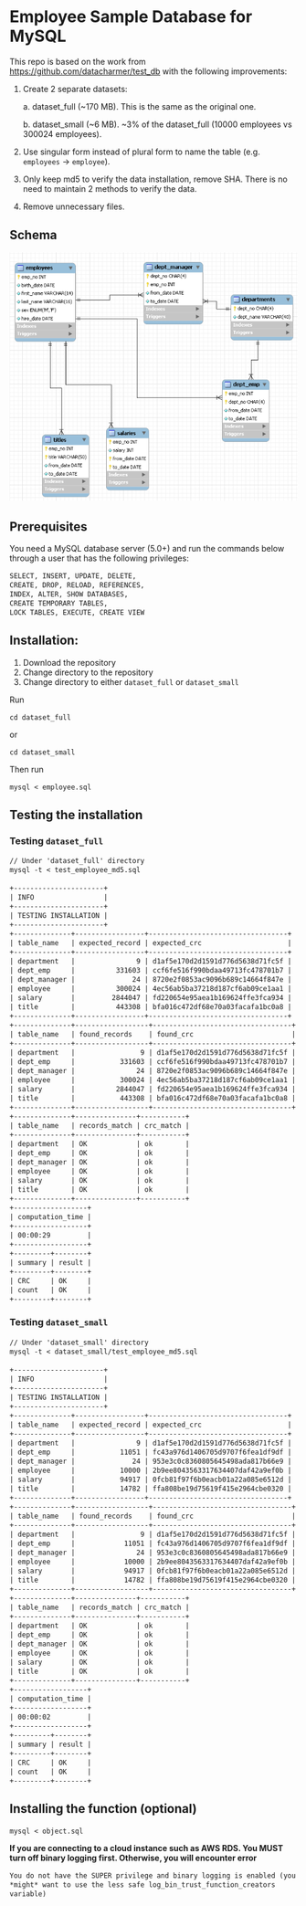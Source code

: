 # Employee Sample Database for MySQL

This repo is based on the work from https://github.com/datacharmer/test_db with the following improvements:

1. Create 2 separate datasets:

   a. dataset_full (~170 MB). This is the same as the original one.

   b. dataset_small (~6 MB). ~3% of the dataset_full (10000 employees vs 300024 employees).

1. Use singular form instead of plural form to name the table (e.g. `employees` -> `employee`).

1. Only keep md5 to verify the data installation, remove SHA. There is no need to maintain 2 methods to verify the data.

1. Remove unnecessary files.

## Schema

![Schema](schema.png)

## Prerequisites

You need a MySQL database server (5.0+) and run the commands below through a
user that has the following privileges:

    SELECT, INSERT, UPDATE, DELETE,
    CREATE, DROP, RELOAD, REFERENCES,
    INDEX, ALTER, SHOW DATABASES,
    CREATE TEMPORARY TABLES,
    LOCK TABLES, EXECUTE, CREATE VIEW

## Installation:

1. Download the repository
2. Change directory to the repository
3. Change directory to either `dataset_full` or `dataset_small`

Run

    cd dataset_full

or

    cd dataset_small

Then run

    mysql < employee.sql

## Testing the installation

### Testing `dataset_full`

    // Under 'dataset_full' directory
    mysql -t < test_employee_md5.sql

    +----------------------+
    | INFO                 |
    +----------------------+
    | TESTING INSTALLATION |
    +----------------------+
    +--------------+-----------------+----------------------------------+
    | table_name   | expected_record | expected_crc                     |
    +--------------+-----------------+----------------------------------+
    | department   |               9 | d1af5e170d2d1591d776d5638d71fc5f |
    | dept_emp     |          331603 | ccf6fe516f990bdaa49713fc478701b7 |
    | dept_manager |              24 | 8720e2f0853ac9096b689c14664f847e |
    | employee     |          300024 | 4ec56ab5ba37218d187cf6ab09ce1aa1 |
    | salary       |         2844047 | fd220654e95aea1b169624ffe3fca934 |
    | title        |          443308 | bfa016c472df68e70a03facafa1bc0a8 |
    +--------------+-----------------+----------------------------------+
    +--------------+------------------+----------------------------------+
    | table_name   | found_records    | found_crc                        |
    +--------------+------------------+----------------------------------+
    | department   |                9 | d1af5e170d2d1591d776d5638d71fc5f |
    | dept_emp     |           331603 | ccf6fe516f990bdaa49713fc478701b7 |
    | dept_manager |               24 | 8720e2f0853ac9096b689c14664f847e |
    | employee     |           300024 | 4ec56ab5ba37218d187cf6ab09ce1aa1 |
    | salary       |          2844047 | fd220654e95aea1b169624ffe3fca934 |
    | title        |           443308 | bfa016c472df68e70a03facafa1bc0a8 |
    +--------------+------------------+----------------------------------+
    +--------------+---------------+-----------+
    | table_name   | records_match | crc_match |
    +--------------+---------------+-----------+
    | department   | OK            | ok        |
    | dept_emp     | OK            | ok        |
    | dept_manager | OK            | ok        |
    | employee     | OK            | ok        |
    | salary       | OK            | ok        |
    | title        | OK            | ok        |
    +--------------+---------------+-----------+
    +------------------+
    | computation_time |
    +------------------+
    | 00:00:29         |
    +------------------+
    +---------+--------+
    | summary | result |
    +---------+--------+
    | CRC     | OK     |
    | count   | OK     |
    +---------+--------+

### Testing `dataset_small`

    // Under 'dataset_small' directory
    mysql -t < dataset_small/test_employee_md5.sql

    +----------------------+
    | INFO                 |
    +----------------------+
    | TESTING INSTALLATION |
    +----------------------+
    +--------------+-----------------+----------------------------------+
    | table_name   | expected_record | expected_crc                     |
    +--------------+-----------------+----------------------------------+
    | department   |               9 | d1af5e170d2d1591d776d5638d71fc5f |
    | dept_emp     |           11051 | fc43a976d1406705d9707f6fea1df9df |
    | dept_manager |              24 | 953e3c0c8360805645498ada817b66e9 |
    | employee     |           10000 | 2b9ee8043563317634407daf42a9ef0b |
    | salary       |           94917 | 0fcb81f97f6b0eacb01a22a085e6512d |
    | title        |           14782 | ffa808be19d75619f415e2964cbe0320 |
    +--------------+-----------------+----------------------------------+
    +--------------+------------------+----------------------------------+
    | table_name   | found_records    | found_crc                        |
    +--------------+------------------+----------------------------------+
    | department   |                9 | d1af5e170d2d1591d776d5638d71fc5f |
    | dept_emp     |            11051 | fc43a976d1406705d9707f6fea1df9df |
    | dept_manager |               24 | 953e3c0c8360805645498ada817b66e9 |
    | employee     |            10000 | 2b9ee8043563317634407daf42a9ef0b |
    | salary       |            94917 | 0fcb81f97f6b0eacb01a22a085e6512d |
    | title        |            14782 | ffa808be19d75619f415e2964cbe0320 |
    +--------------+------------------+----------------------------------+
    +--------------+---------------+-----------+
    | table_name   | records_match | crc_match |
    +--------------+---------------+-----------+
    | department   | OK            | ok        |
    | dept_emp     | OK            | ok        |
    | dept_manager | OK            | ok        |
    | employee     | OK            | ok        |
    | salary       | OK            | ok        |
    | title        | OK            | ok        |
    +--------------+---------------+-----------+
    +------------------+
    | computation_time |
    +------------------+
    | 00:00:02         |
    +------------------+
    +---------+--------+
    | summary | result |
    +---------+--------+
    | CRC     | OK     |
    | count   | OK     |
    +---------+--------+

## Installing the function (optional)

    mysql < object.sql

**If you are connecting to a cloud instance such as AWS RDS. You MUST turn off binary logging first. Otherwise, you will encounter error**

    You do not have the SUPER privilege and binary logging is enabled (you *might* want to use the less safe log_bin_trust_function_creators variable)
